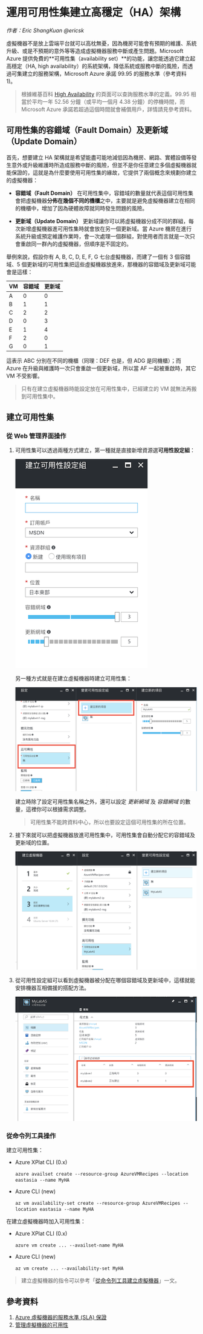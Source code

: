 # 運用可用性集建立高穩定（HA）架構

_作者：Eric ShangKuan @ericsk_

虛擬機器不是放上雲端平台就可以高枕無憂，因為機房可能會有預期的維護、系統升級、或是不預期的意外等等造成虛擬機器服務中斷或產生問題。Microsoft Azure 提供免費的**可用性集（availability set）**的功能，讓您能透過它建立起高穩定（HA, high availability）的系統架構，降低系統或服務中斷的風險，而透過可集建立的服務架構，Microsoft Azure 承諾 99.95 的服務水準（參考資料 1\)。

> 根據維基百科 [High Availability](https://en.wikipedia.org/wiki/High_availability) 的頁面可以查詢服務水準的定義。99.95 相當於平均一年 52.56 分鐘（或平均一個月 4.38 分鐘）的停機時間，而 Microsoft Azure 承諾若超過這個時間就會補償用戶，詳情請見參考資料。

## 可用性集的容錯域（Fault Domain）及更新域（Update Domain）

首先，想要建立 HA 架構就是希望能盡可能地減低因為機房、網路、實體設備等發生意外或升級維護時所造成服務中斷的風險，但並不是你任意建立多個虛擬機器就能保證的，這就是為什麼要使用可用性集的緣故，它提供了兩個概念來規劃你建立的虛擬機器：

* **容錯域（Fault Domain）** 在可用性集中，容錯域的數量就代表這個可用性集會把虛擬機器**分佈在幾個不同的機櫃**之中，主要就是避免虛擬機器建立在相同的機櫃中，增加了因為硬體故障就同時發生問題的風險。

* **更新域（Update Domain）** 更新域讓你可以將虛擬機器分成不同的群組，每次新增虛擬機器進可用性集時就會放在另一個更新域。當 Azure 機房在進行系統升級或預定維護作業時，會一次處理一個群組，對使用者而言就是一次只會重啟同一群內的虛擬機器，但順序是不固定的。

舉例來說，假設你有 A, B, C, D, E, F, G 七台虛擬機器，而建了一個有 3 個容錯域、5 個更新域的可用性集把這些虛擬機器放進來，那機器的容錯域及更新域可能會是這樣：

| VM | 容錯域 | 更新域 |
| --- | --- | --- |
| A | 0 | 0 |
| B | 1 | 1 |
| C | 2 | 2 |
| D | 0 | 3 |
| E | 1 | 4 |
| F | 2 | 0 |
| G | 0 | 1 |

這表示 ABC 分別在不同的機櫃（同理：DEF 也是，但 ADG 是同機櫃）；而 Azure 在升級與維護時一次只會重啟一個更新域，所以當 AF 一起被重啟時，其它 VM 不受影響。

> 只有在建立虛擬機器時能設定放在可用性集中，已經建立的 VM 就無法再搬到可用性集中。

## 建立可用性集

### 從 Web 管理界面操作

1. 可用性集可以透過兩種方式建立，第一種就是直接新增資源選**可用性設定組**：

   ![建立可用性設定組](images/azure-creating-as.png)

   另一種方式就是在建立虛擬機器時建立可用性集：

   ![建立可用性設定組](images/azure-vm-creating-as.png)

   建立時除了設定可用性集名稱之外，還可以設定 _更新網域_ 及 _容錯網域_ 的數量，這裡你可以根據需求調整。

   > 可用性集不能跨資料中心，所以也要設定這個可用性集的所在位置。

2. 接下來就可以把虛擬機器放進可用性集中，可用性集會自動分配它的容錯域及更新域的位置。

   ![加入可用性設定組](images/azure-vm-adding-as.png)

3. 從可用性設定組可以看到虛擬機器被分配在哪個容錯域及更新域中，這樣就能安排機器互相備援的搭配方法。

   ![](images/azure-as-settings.png)

### 從命令列工具操作

建立可用性集：

* Azure XPlat CLI \(0.x\)

  ```
  azure availset create --resource-group AzureVMRecipes --location eastasia --name MyHA
  ```

* Azure CLI \(new\)

  ```
  az vm availability-set create --resource-group AzureVMRecipes --location eastasia --name MyHA
  ```

在建立虛擬機器時加入可用性集：

* Azure XPlat CLI \(0.x\)

  ```
  azure vm create ... --availset-name MyHA
  ```

* Azure CLI \(new\)

  ```
  az vm create ... --availability-set MyHA
  ```

> 建立虛擬機器的指令可以參考「[從命令列工具建立虛擬機器](/ch02/create-new-vm-from-cli.md)」一文。

## 參考資料

1. [Azure 虛擬機器的服務水準 \(SLA\) 保證](https://azure.microsoft.com/support/legal/sla/virtual-machines/)
2. [管理虛擬機器的可用性](https://docs.microsoft.com/zh-tw/azure/virtual-machines/virtual-machines-linux-manage-availability)




